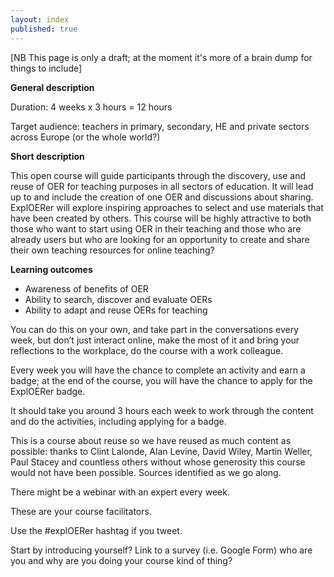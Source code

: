 ```yaml
---
layout: index
published: true
---
```


[NB This page is only a draft; at the moment it's more of a brain dump for things to include]

**General description**

Duration: 4 weeks x 3 hours = 12 hours 

Target audience: teachers in primary, secondary, HE and private sectors across Europe (or the whole world?)

**Short description**

This open course will guide participants through the discovery, use and reuse of OER for teaching purposes in all sectors of education.  It will lead up to and include the creation of one OER and discussions about sharing. ExplOERer will explore inspiring approaches to select and use materials that have been created by others. This course will be highly attractive to both those who want to start using OER in their teaching and those who are already users but who are looking for an opportunity to create and share their own teaching resources for online teaching?

**Learning outcomes**

 - Awareness of benefits of OER
 - Ability to search, discover and evaluate OERs
 - Ability to adapt and reuse OERs for teaching

You can do this on your own, and take part in the conversations every week, but don’t just interact online, make the most of it and bring your reflections to the workplace, do the course with a work colleague.

Every week you will have the chance to complete an activity and earn a badge; at the end of the course, you will have the chance to apply for the ExplOERer badge.

It should take you around 3 hours each week to work through the content and do the activities, including applying for a badge.

This is a course about reuse so we have reused as much content as possible: thanks to Clint Lalonde, Alan Levine, David Wiley, Martin Weller, Paul Stacey and countless others without whose generosity this course would not have been possible. Sources identified as we go along.

There might be a webinar with an expert every week.

These are your course facilitators.

Use the #explOERer hashtag if you tweet.

Start by introducing yourself?
Link to a survey (i.e. Google Form) who are you and why are you doing your course kind of thing?
